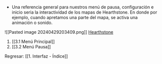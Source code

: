 
+ Una referencia general para nuestros menú de pausa, configuración e inicio seria la interactividad de los mapas de Hearthstone. En donde por ejemplo, cuando apretamos una parte del mapa, se activa una animación o sonido.

![[Pasted image 20240429203409.png]]
[Hearthstone](https://www.youtube.com/watch?v=TDRxNMzsnaQ&ab_channel=Veetcee)


1. [[3.1 Menú Principal]]
2. [[3.2 Menú Pausa]]


Regresar: [[1. Interfaz - Índice]]